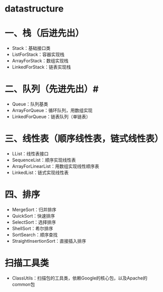 # datastructure

# 一、栈（后进先出） #

- Stack：基础接口类
- ListForStack：容器实现栈
- ArrayForStack：数组实现栈
- LinkedForStack：链表实现栈

# 二、队列（先进先出）#

- Queue：队列基类
- ArrayForQueue：循环队列，用数组实现
- LinkedForQueue：链表队列（单链表）

# 三、线性表（顺序线性表，链式线性表） #

- LList：线性表接口
- SequenceList：顺序实现线性表
- ArrayForLinearList：用数组实现线性顺序表
- LinkedList：链式实现线性表
# 四、排序 #

- MergeSort：归并排序
- QuickSort：快速排序
- SelectSort：选择排序
- ShellSort：希尔排序
- SortSearch：顺序查找
- StraightInsertionSort：直接插入排序

# 扫描工具类 #

- ClassUtils：扫描包的工具类，依赖Google的核心包，以及Apache的common包


